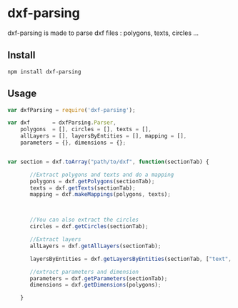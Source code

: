 dxf-parsing
========

dxf-parsing is made to parse dxf files : polygons, texts, circles ...

## Install

```
npm install dxf-parsing
```

## Usage

```javascript
var dxfParsing = require('dxf-parsing');

var dxf       = dxfParsing.Parser,
	polygons  = [], circles = [], texts = [],
	allLayers = [], layersByEntities = [], mapping = [],
	parameters = {}, dimensions = {};


var section = dxf.toArray("path/to/dxf", function(sectionTab) {

       //Extract polygons and texts and do a mapping
       polygons = dxf.getPolygons(sectionTab);
       texts = dxf.getTexts(sectionTab);
       mapping = dxf.makeMappings(polygons, texts);



       //You can also extract the circles
       circles = dxf.getCircles(sectionTab);

       //Extract layers
       allLayers = dxf.getAllLayers(sectionTab);

       layersByEntities = dxf.getLayersByEntities(sectionTab, ["text", "polygon", "circle"]);

       //extract parameters and dimension
       parameters = dxf.getParameters(sectionTab);
       dimensions = dxf.getDimensions(polygons);

    }
```
    	   
    	   
    	   

